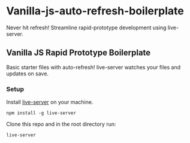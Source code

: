 # Vanilla-js-auto-refresh-boilerplate
Never hit refresh! Streamline rapid-prototype development using live-server.

## Vanilla JS Rapid Prototype Boilerplate
Basic starter files with auto-refresh! live-server watches your files and updates on save.

### Setup
Install [live-server](https://www.npmjs.com/package/live-server) on your machine.

```
npm install -g live-server
```

Clone this repo and in the root directory run: 

```
live-server
```

